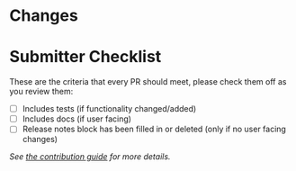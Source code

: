 <!-- 🎉🎉🎉 Thank you for the PR!!! 🎉🎉🎉 -->

# Changes

<!-- 
Describe your changes here- ideally you can get that description straight from
your descriptive commit message(s)! 

-->

# Submitter Checklist

These are the criteria that every PR should meet, please check them off as you
review them:

- [ ] Includes tests (if functionality changed/added)
- [ ] Includes docs (if user facing)
- [ ] Release notes block has been filled in or deleted (only if no user facing changes)

_See [the contribution guide](https://github.com/w6d-io/imps-injector/blob/main/CONTRIBUTING.md) for more details._

